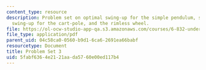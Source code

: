 ```yaml
---
content_type: resource
description: Problem set on optimal swing-up for the simple pendulum, single-pump
  swing-up for the cart-pole, and the rimless wheel.
file: https://ol-ocw-studio-app-qa.s3.amazonaws.com/courses/6-832-underactuated-robotics-spring-2009/5fabf6364e2121aada5760e00ed117b4_MIT6_832s09_pset03.pdf
file_type: application/pdf
parent_uid: 04c58ca0-0560-b9d1-6ca6-2691ea66babf
resourcetype: Document
title: Problem Set 3
uid: 5fabf636-4e21-21aa-da57-60e00ed117b4
---
```

